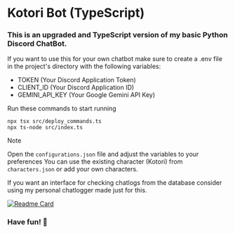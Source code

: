 # Kotori Bot (TypeScript)
### This is an upgraded and TypeScript version of my basic Python Discord ChatBot.

If you want to use this for your own chatbot make sure to create a .env file in the project's directory with the following variables:
+ TOKEN (Your Discord Application Token)
+ CLIENT_ID (Your Discord Application ID)
+ GEMINI_API_KEY (Your Google Gemini API Key)

Run these commands to start running
```
npx tsx src/deploy_commands.ts
npx ts-node src/index.ts
```

> [!NOTE]
> Open the `configurations.json` file and adjust the variables to your preferences
> You can use the existing character (Kotori) from `characters.json` or add your own characters.

If you want an interface for checking chatlogs from the database consider using my personal chatlogger made just for this.

[![Readme Card](https://github-readme-stats.vercel.app/api/pin/?username=doqin&show_owner=true&repo=chatlogger-for-ktrbot-ts)](https://github.com/doqin/chatlogger-for-ktrbot-ts.git)

### Have fun! 👋